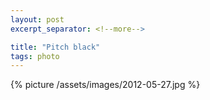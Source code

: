 ```yaml
---
layout: post
excerpt_separator: <!--more-->

title: "Pitch black"
tags: photo
---
```


{% picture /assets/images/2012-05-27.jpg %}
<!--more-->